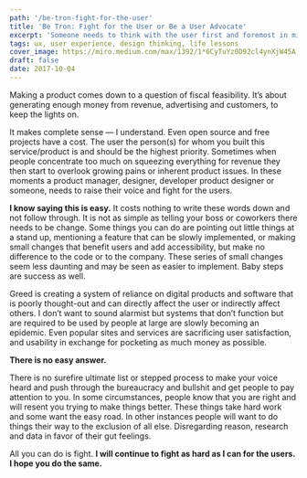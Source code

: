 ```yaml
---
path: '/be-tron-fight-for-the-user'
title: 'Be Tron: Fight for the User or Be a User Advocate'
excerpt: 'Someone needs to think with the user first and foremost in mind, make that person you.'
tags: ux, user experience, design thinking, life lessons
cover_image: https://miro.medium.com/max/1392/1*6CyTuYz0D92cl4ynXjW45A.jpeg
draft: false
date: 2017-10-04
---
```


Making a product comes down to a question of fiscal feasibility. It’s about generating enough money from revenue, advertising and customers, to keep the lights on.

It makes complete sense — I understand. Even open source and free projects have a cost. The user the person(s) for whom you built this service/product is and should be the highest priority. Sometimes when people concentrate too much on squeezing everything for revenue they then start to overlook growing pains or inherent product issues. In these moments a product manager, designer, developer product designer or someone, needs to raise their voice and fight for the users.

**I know saying this is easy.** It costs nothing to write these words down and not follow through. It is not as simple as telling your boss or coworkers there needs to be change. Some things you can do are pointing out little things at a stand up, mentioning a feature that can be slowly implemented, or making small changes that benefit users and add accessibility, but make no difference to the code or to the company. These series of small changes seem less daunting and may be seen as easier to implement. Baby steps are success as well.

Greed is creating a system of reliance on digital products and software that is poorly thought-out and can directly affect the user or indirectly affect others. I don’t want to sound alarmist but systems that don’t function but are required to be used by people at large are slowly becoming an epidemic. Even popular sites and services are sacrificing user satisfaction, and usability in exchange for pocketing as much money as possible.

**There is no easy answer.**

There is no surefire ultimate list or stepped process to make your voice heard and push through the bureaucracy and bullshit and get people to pay attention to you. In some circumstances, people know that you are right and will resent you trying to make things better. These things take hard work and some want the easy road. In other instances people will want to do things their way to the exclusion of all else. Disregarding reason, research and data in favor of their gut feelings.

All you can do is fight. **I will continue to fight as hard as I can for the users. I hope you do the same.**